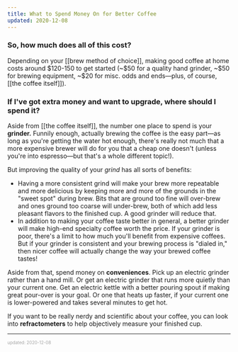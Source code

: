 ```yaml
---
title: What to Spend Money On for Better Coffee
updated: 2020-12-08
---
```


### So, how much does all of this cost?

<!-- prettier-ignore -->Depending on your [[brew method of choice]], making good coffee at home costs around $120-150 to get started (~$50 for a quality hand grinder, ~$50 for brewing equipment, ~$20 for misc. odds and ends&mdash;plus, of course, [[the coffee itself]]).

### If I've got extra money and want to upgrade, where should I spend it?

Aside from [[the coffee itself]], the number one place to spend is your **grinder.** Funnily enough, actually brewing the coffee is the easy part&mdash;as long as you're getting the water hot enough, there's really not much that a more expensive brewer will do for you that a cheap one doesn't (unless you're into espresso&mdash;but that's a whole different topic!).

But improving the quality of your _grind_ has all sorts of benefits:

- Having a more consistent grind will make your brew more repeatable and more delicious by keeping more and more of the grounds in the "sweet spot" during brew. Bits that are ground too fine will over-brew and ones ground too coarse will under-brew, both of which add less pleasant flavors to the finished cup. A good grinder will reduce that.
- In addition to making your coffee taste better in general, a better grinder will make high-end specialty coffee worth the price. If your grinder is poor, there's a limit to how much you'll benefit from expensive coffees. But if your grinder is consistent and your brewing process is "dialed in," then nicer coffee will actually change the way your brewed coffee tastes!

Aside from that, spend money on **conveniences**. Pick up an electric grinder rather than a hand mill. Or get an electric grinder that runs more quietly than your current one. Get an electric kettle with a better pouring spout if making great pour-over is your goal. Or one that heats up faster, if your current one is lower-powered and takes several minutes to get hot.

If you want to be really nerdy and scientific about your coffee, you can look into **refractometers** to help objectively measure your finished cup.

---

<sup><sub><font color="#a6a6a6">updated: 2020-12-08</font></sub></sup>
